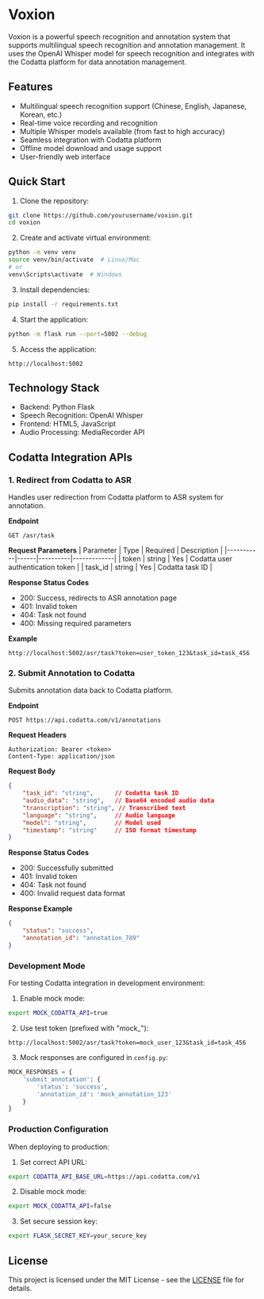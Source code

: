 # Voxion

Voxion is a powerful speech recognition and annotation system that supports multilingual speech recognition and annotation management. It uses the OpenAI Whisper model for speech recognition and integrates with the Codatta platform for data annotation management.

## Features

- Multilingual speech recognition support (Chinese, English, Japanese, Korean, etc.)
- Real-time voice recording and recognition
- Multiple Whisper models available (from fast to high accuracy)
- Seamless integration with Codatta platform
- Offline model download and usage support
- User-friendly web interface

## Quick Start

1. Clone the repository:
```bash
git clone https://github.com/yourusername/voxion.git
cd voxion
```

2. Create and activate virtual environment:
```bash
python -m venv venv
source venv/bin/activate  # Linux/Mac
# or
venv\Scripts\activate  # Windows
```

3. Install dependencies:
```bash
pip install -r requirements.txt
```

4. Start the application:
```bash
python -m flask run --port=5002 --debug
```

5. Access the application:
```
http://localhost:5002
```

## Technology Stack

- Backend: Python Flask
- Speech Recognition: OpenAI Whisper
- Frontend: HTML5, JavaScript
- Audio Processing: MediaRecorder API

## Codatta Integration APIs

### 1. Redirect from Codatta to ASR
Handles user redirection from Codatta platform to ASR system for annotation.

**Endpoint**
```
GET /asr/task
```

**Request Parameters**
| Parameter | Type | Required | Description |
|-----------|------|----------|-------------|
| token | string | Yes | Codatta user authentication token |
| task_id | string | Yes | Codatta task ID |

**Response Status Codes**
- 200: Success, redirects to ASR annotation page
- 401: Invalid token
- 404: Task not found
- 400: Missing required parameters

**Example**
```
http://localhost:5002/asr/task?token=user_token_123&task_id=task_456
```

### 2. Submit Annotation to Codatta
Submits annotation data back to Codatta platform.

**Endpoint**
```
POST https://api.codatta.com/v1/annotations
```

**Request Headers**
```
Authorization: Bearer <token>
Content-Type: application/json
```

**Request Body**
```json
{
    "task_id": "string",      // Codatta task ID
    "audio_data": "string",   // Base64 encoded audio data
    "transcription": "string", // Transcribed text
    "language": "string",     // Audio language
    "model": "string",        // Model used
    "timestamp": "string"     // ISO format timestamp
}
```

**Response Status Codes**
- 200: Successfully submitted
- 401: Invalid token
- 404: Task not found
- 400: Invalid request data format

**Response Example**
```json
{
    "status": "success",
    "annotation_id": "annotation_789"
}
```

### Development Mode
For testing Codatta integration in development environment:

1. Enable mock mode:
```bash
export MOCK_CODATTA_API=true
```

2. Use test token (prefixed with "mock_"):
```
http://localhost:5002/asr/task?token=mock_user_123&task_id=task_456
```

3. Mock responses are configured in `config.py`:
```python
MOCK_RESPONSES = {
    'submit_annotation': {
        'status': 'success',
        'annotation_id': 'mock_annotation_123'
    }
}
```

### Production Configuration
When deploying to production:

1. Set correct API URL:
```bash
export CODATTA_API_BASE_URL=https://api.codatta.com/v1
```

2. Disable mock mode:
```bash
export MOCK_CODATTA_API=false
```

3. Set secure session key:
```bash
export FLASK_SECRET_KEY=your_secure_key
```

## License

This project is licensed under the MIT License - see the [LICENSE](LICENSE) file for details.

